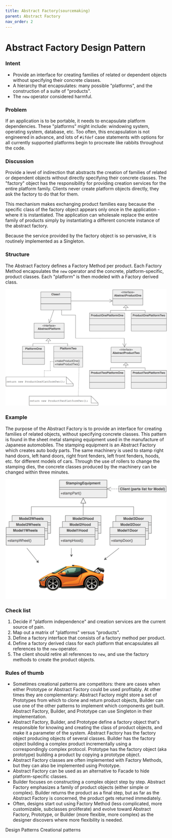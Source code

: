 ```yaml
---
title: Abstract Factory(sourcemaking)
parent: Abstract Factory
nav_order: 2
---
```


Abstract Factory Design Pattern
===============================

### Intent

*   Provide an interface for creating families of related or dependent objects without specifying their concrete classes.
*   A hierarchy that encapsulates: many possible "platforms", and the construction of a suite of "products".
*   The `new` operator considered harmful.

### Problem

If an application is to be portable, it needs to encapsulate platform dependencies. These "platforms" might include: windowing system, operating system, database, etc. Too often, this encapsulation is not engineered in advance, and lots of `#ifdef` case statements with options for all currently supported platforms begin to procreate like rabbits throughout the code.

### Discussion

Provide a level of indirection that abstracts the creation of families of related or dependent objects without directly specifying their concrete classes. The "factory" object has the responsibility for providing creation services for the entire platform family. Clients never create platform objects directly, they ask the factory to do that for them.

This mechanism makes exchanging product families easy because the specific class of the factory object appears only once in the application - where it is instantiated. The application can wholesale replace the entire family of products simply by instantiating a different concrete instance of the abstract factory.

Because the service provided by the factory object is so pervasive, it is routinely implemented as a Singleton.

### Structure

The Abstract Factory defines a Factory Method per product. Each Factory Method encapsulates the `new` operator and the concrete, platform-specific, product classes. Each "platform" is then modeled with a Factory derived class.

![Scheme of Abstract Factory](image.png)

### Example

The purpose of the Abstract Factory is to provide an interface for creating families of related objects, without specifying concrete classes. This pattern is found in the sheet metal stamping equipment used in the manufacture of Japanese automobiles. The stamping equipment is an Abstract Factory which creates auto body parts. The same machinery is used to stamp right hand doors, left hand doors, right front fenders, left front fenders, hoods, etc. for different models of cars. Through the use of rollers to change the stamping dies, the concrete classes produced by the machinery can be changed within three minutes.

![Example of Abstract Factory](image-1.png)

### Check list

1.  Decide if "platform independence" and creation services are the current source of pain.
2.  Map out a matrix of "platforms" versus "products".
3.  Define a factory interface that consists of a factory method per product.
4.  Define a factory derived class for each platform that encapsulates all references to the `new` operator.
5.  The client should retire all references to `new`, and use the factory methods to create the product objects.

### Rules of thumb

*   Sometimes creational patterns are competitors: there are cases when either Prototype or Abstract Factory could be used profitably. At other times they are complementary: Abstract Factory might store a set of Prototypes from which to clone and return product objects, Builder can use one of the other patterns to implement which components get built. Abstract Factory, Builder, and Prototype can use Singleton in their implementation.
*   Abstract Factory, Builder, and Prototype define a factory object that's responsible for knowing and creating the class of product objects, and make it a parameter of the system. Abstract Factory has the factory object producing objects of several classes. Builder has the factory object building a complex product incrementally using a correspondingly complex protocol. Prototype has the factory object (aka prototype) building a product by copying a prototype object.
*   Abstract Factory classes are often implemented with Factory Methods, but they can also be implemented using Prototype.
*   Abstract Factory can be used as an alternative to Facade to hide platform-specific classes.
*   Builder focuses on constructing a complex object step by step. Abstract Factory emphasizes a family of product objects (either simple or complex). Builder returns the product as a final step, but as far as the Abstract Factory is concerned, the product gets returned immediately.
*   Often, designs start out using Factory Method (less complicated, more customizable, subclasses proliferate) and evolve toward Abstract Factory, Prototype, or Builder (more flexible, more complex) as the designer discovers where more flexibility is needed.


Design Patterns
Creational patterns